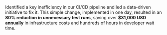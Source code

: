 Identified a key inefficiency in our CI/CD pipeline and led a data-driven initiative to fix it. This simple change, implemented in one day, resulted in an **80% reduction in unnecessary test runs**, saving over **$31,000 USD annually** in infrastructure costs and hundreds of hours in developer wait time.